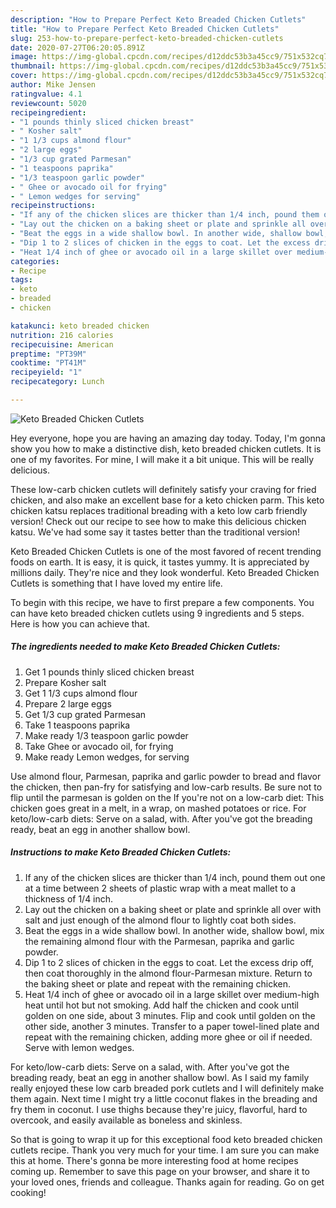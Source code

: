 ```yaml
---
description: "How to Prepare Perfect Keto Breaded Chicken Cutlets"
title: "How to Prepare Perfect Keto Breaded Chicken Cutlets"
slug: 253-how-to-prepare-perfect-keto-breaded-chicken-cutlets
date: 2020-07-27T06:20:05.891Z
image: https://img-global.cpcdn.com/recipes/d12ddc53b3a45cc9/751x532cq70/keto-breaded-chicken-cutlets-recipe-main-photo.jpg
thumbnail: https://img-global.cpcdn.com/recipes/d12ddc53b3a45cc9/751x532cq70/keto-breaded-chicken-cutlets-recipe-main-photo.jpg
cover: https://img-global.cpcdn.com/recipes/d12ddc53b3a45cc9/751x532cq70/keto-breaded-chicken-cutlets-recipe-main-photo.jpg
author: Mike Jensen
ratingvalue: 4.1
reviewcount: 5020
recipeingredient:
- "1 pounds thinly sliced chicken breast"
- " Kosher salt"
- "1 1/3 cups almond flour"
- "2 large eggs"
- "1/3 cup grated Parmesan"
- "1 teaspoons paprika"
- "1/3 teaspoon garlic powder"
- " Ghee or avocado oil for frying"
- " Lemon wedges for serving"
recipeinstructions:
- "If any of the chicken slices are thicker than 1/4 inch, pound them out one at a time between 2 sheets of plastic wrap with a meat mallet to a thickness of 1/4 inch."
- "Lay out the chicken on a baking sheet or plate and sprinkle all over with salt and just enough of the almond flour to lightly coat both sides."
- "Beat the eggs in a wide shallow bowl. In another wide, shallow bowl, mix the remaining almond flour with the Parmesan, paprika and garlic powder."
- "Dip 1 to 2 slices of chicken in the eggs to coat. Let the excess drip off, then coat thoroughly in the almond flour-Parmesan mixture. Return to the baking sheet or plate and repeat with the remaining chicken."
- "Heat 1/4 inch of ghee or avocado oil in a large skillet over medium-high heat until hot but not smoking. Add half the chicken and cook until golden on one side, about 3 minutes. Flip and cook until golden on the other side, another 3 minutes. Transfer to a paper towel-lined plate and repeat with the remaining chicken, adding more ghee or oil if needed. Serve with lemon wedges."
categories:
- Recipe
tags:
- keto
- breaded
- chicken

katakunci: keto breaded chicken 
nutrition: 216 calories
recipecuisine: American
preptime: "PT39M"
cooktime: "PT41M"
recipeyield: "1"
recipecategory: Lunch

---
```



![Keto Breaded Chicken Cutlets](https://img-global.cpcdn.com/recipes/d12ddc53b3a45cc9/751x532cq70/keto-breaded-chicken-cutlets-recipe-main-photo.jpg)

Hey everyone, hope you are having an amazing day today. Today, I'm gonna show you how to make a distinctive dish, keto breaded chicken cutlets. It is one of my favorites. For mine, I will make it a bit unique. This will be really delicious.

These low-carb chicken cutlets will definitely satisfy your craving for fried chicken, and also make an excellent base for a keto chicken parm. This keto chicken katsu replaces traditional breading with a keto low carb friendly version! Check out our recipe to see how to make this delicious chicken katsu. We&#39;ve had some say it tastes better than the traditional version!

Keto Breaded Chicken Cutlets is one of the most favored of recent trending foods on earth. It is easy, it is quick, it tastes yummy. It is appreciated by millions daily. They're nice and they look wonderful. Keto Breaded Chicken Cutlets is something that I have loved my entire life.


To begin with this recipe, we have to first prepare a few components. You can have keto breaded chicken cutlets using 9 ingredients and 5 steps. Here is how you can achieve that.

<!--inarticleads1-->

##### The ingredients needed to make Keto Breaded Chicken Cutlets:

1. Get 1 pounds thinly sliced chicken breast
1. Prepare  Kosher salt
1. Get 1 1/3 cups almond flour
1. Prepare 2 large eggs
1. Get 1/3 cup grated Parmesan
1. Take 1 teaspoons paprika
1. Make ready 1/3 teaspoon garlic powder
1. Take  Ghee or avocado oil, for frying
1. Make ready  Lemon wedges, for serving


Use almond flour, Parmesan, paprika and garlic powder to bread and flavor the chicken, then pan-fry for satisfying and low-carb results. Be sure not to flip until the parmesan is golden on the If you&#39;re not on a low-carb diet: This chicken goes great in a melt, in a wrap, on mashed potatoes or rice. For keto/low-carb diets: Serve on a salad, with. After you&#39;ve got the breading ready, beat an egg in another shallow bowl. 

<!--inarticleads2-->

##### Instructions to make Keto Breaded Chicken Cutlets:

1. If any of the chicken slices are thicker than 1/4 inch, pound them out one at a time between 2 sheets of plastic wrap with a meat mallet to a thickness of 1/4 inch.
1. Lay out the chicken on a baking sheet or plate and sprinkle all over with salt and just enough of the almond flour to lightly coat both sides.
1. Beat the eggs in a wide shallow bowl. In another wide, shallow bowl, mix the remaining almond flour with the Parmesan, paprika and garlic powder.
1. Dip 1 to 2 slices of chicken in the eggs to coat. Let the excess drip off, then coat thoroughly in the almond flour-Parmesan mixture. Return to the baking sheet or plate and repeat with the remaining chicken.
1. Heat 1/4 inch of ghee or avocado oil in a large skillet over medium-high heat until hot but not smoking. Add half the chicken and cook until golden on one side, about 3 minutes. Flip and cook until golden on the other side, another 3 minutes. Transfer to a paper towel-lined plate and repeat with the remaining chicken, adding more ghee or oil if needed. Serve with lemon wedges.


For keto/low-carb diets: Serve on a salad, with. After you&#39;ve got the breading ready, beat an egg in another shallow bowl. As I said my family really enjoyed these low carb breaded pork cutlets and I will definitely make them again. Next time I might try a little coconut flakes in the breading and fry them in coconut. I use thighs because they&#39;re juicy, flavorful, hard to overcook, and easily available as boneless and skinless. 

So that is going to wrap it up for this exceptional food keto breaded chicken cutlets recipe. Thank you very much for your time. I am sure you can make this at home. There's gonna be more interesting food at home recipes coming up. Remember to save this page on your browser, and share it to your loved ones, friends and colleague. Thanks again for reading. Go on get cooking!
